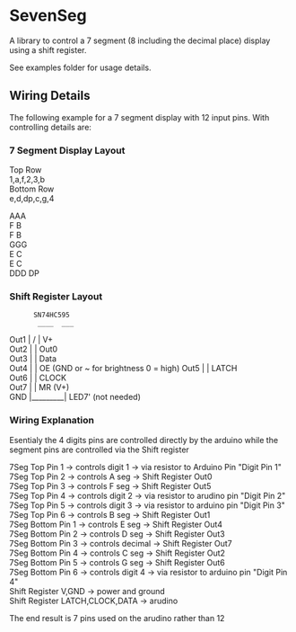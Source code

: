 # SevenSeg  
  
A library to control a 7 segment (8 including the decimal place) display using a shift register.  
    
See examples folder for usage details.   

## Wiring Details

The following example for a 7 segment display with 12 input pins. With controlling details are:   

### 7 Segment Display Layout  

Top Row  
1,a,f,2,3,b  
Bottom Row  
e,d,dp,c,g,4    
  
   AAA  
  F   B  
  F   B  
   GGG  
  E   C  
  E   C   
   DDD  DP  

### Shift Register Layout 

          SN74HC595
           ____  ___
   Out1  |    \/   | V+  
   Out2  |         | Out0  
   Out3  |         | Data  
   Out4  |         | OE (GND or ~ for brightness 0 = high)
   Out5  |         | LATCH  
   Out6  |         | CLOCK  
   Out7  |         | MR (V+)  
   GND   |_________| LED7' (not needed)  

### Wiring Explanation  
  
Esentialy the 4 digits pins are controlled directly by the arduino while the segment pins are controlled via the Shift register  
  
7Seg Top Pin 1 -> controls digit 1 -> via resistor to Arduino Pin "Digit Pin 1"  
7Seg Top Pin 2 -> controls A seg   -> Shift Register Out0  
7Seg Top Pin 3 -> controls F seg   -> Shift Register Out5  
7Seg Top Pin 4 -> controls digit 2 -> via resistor to arudino pin "Digit Pin 2"  
7Seg Top Pin 5 -> controls digit 3 -> via resistor to arduino pin "Digit Pin 3"  
7Seg Top Pin 6 -> controls B seg   -> Shift Register Out1  
7Seg Bottom Pin 1 -> controls E seg -> Shift Register Out4  
7Seg Bottom Pin 2 -> controls D seg -> Shift Register Out3  
7Seg Bottom Pin 3 -> controls decimal -> Shift Register Out7  
7Seg Bottom Pin 4 -> controls C seg -> Shift Register Out2  
7Seg Bottom Pin 5 -> controls G seg -> Shift Register Out6  
7Seg Bottom Pin 6 -> controls digit 4 -> via resistor to arduino pin "Digit Pin 4"  
Shift Register V,GND -> power and ground  
Shift Register LATCH,CLOCK,DATA -> arudino  

The end result is 7 pins used on the arudino rather than 12  